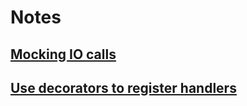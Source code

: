 # Notes

## [Mocking IO calls](./notes/mock-tests.md)

## [Use decorators to register handlers](./notes/register-decorator.md)
